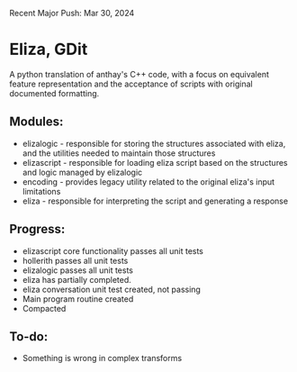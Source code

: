 


Recent Major Push: Mar 30, 2024

# Eliza, GDit
A python translation of anthay's C++ code, with a focus on equivalent feature representation and the acceptance of scripts with original documented formatting.


## Modules:
   - elizalogic      - responsible for storing the structures associated with eliza, and the utilities needed to maintain those structures
   - elizascript     - responsible for loading eliza script based on the structures and logic managed by elizalogic
   - encoding       - provides legacy utility related to the original eliza's input limitations
   - eliza           - responsible for interpreting the script and generating a response


## Progress:
   - elizascript core functionality passes all unit tests
   - hollerith passes all unit tests
   - elizalogic passes all unit tests
   - eliza has partially completed.
   - eliza conversation unit test created, not passing
   - Main program routine created
   - Compacted

## To-do:
   - Something is wrong in complex transforms